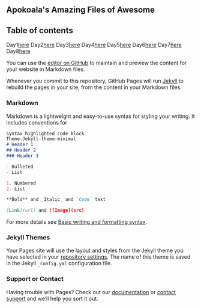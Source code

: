 ## Apokoala's Amazing Files of Awesome



## Table of contents

Day1[here](https://apokoala.github.io/reading-notes/day1)
Day2[here](https://apokoala.github.io/reading-notes/day2)
Day3[here](https://apokoala.github.io/reading-notes/day3)
Day4[here](https://apokoala.github.io/reading-notes/day4)
Day5[here](https://apokoala.github.io/reading-notes/day5)
Day6[here](https://apokoala.github.io/reading-notes/day6)
Day7[here](https://apokoala.github.io/reading-notes/day7)
Day8[here](https://apokoala.github.io/reading-notes/day8)



You can use the [editor on GitHub](https://github.com/Apokoala/Apokoala.github.io/edit/main/index.md) to maintain and preview the content for your website in Markdown files.

Whenever you commit to this repository, GitHub Pages will run [Jekyll](https://jekyllrb.com/) to rebuild the pages in your site, from the content in your Markdown files.

### Markdown

Markdown is a lightweight and easy-to-use syntax for styling your writing. It includes conventions for

```markdown
Syntax highlighted code block
Theme:Jekyll-theme-minimal
# Header 1
## Header 2
### Header 3

- Bulleted
- List

1. Numbered
2. List

**Bold** and _Italic_ and `Code` text

[Link](url) and ![Image](src)
```

For more details see [Basic writing and formatting syntax](https://docs.github.com/en/github/writing-on-github/getting-started-with-writing-and-formatting-on-github/basic-writing-and-formatting-syntax).

### Jekyll Themes

Your Pages site will use the layout and styles from the Jekyll theme you have selected in your [repository settings](https://github.com/Apokoala/Apokoala.github.io/settings/pages). The name of this theme is saved in the Jekyll `_config.yml` configuration file.

### Support or Contact

Having trouble with Pages? Check out our [documentation](https://docs.github.com/categories/github-pages-basics/) or [contact support](https://support.github.com/contact) and we’ll help you sort it out.
